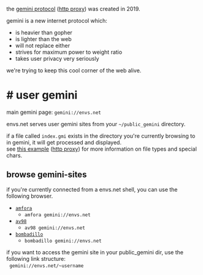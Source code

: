 the [gemini protocol](gopher://zaibatsu.circumlunar.space:70/1/~solderpunk/gemini) ([http proxy](https://gopher.envs.net/zaibatsu.circumlunar.space:70/1/~solderpunk/gemini)) was created in 2019.

gemini is a new internet protocol which:

- is heavier than gopher
- is lighter than the web
- will not replace either
- strives for maximum power to weight ratio
- takes user privacy very seriously


we're trying to keep this cool corner of the web alive.

# # user gemini

main gemini page: `gemini://envs.net`<br />

envs.net serves user gemini sites from your `~/public_gemini` directory.

if a file called `index.gmi` exists in the directory you're currently browsing to in gemini, it will get processed and displayed.<br />
see [this example](gopher://zaibatsu.circumlunar.space/0/%7esolderpunk/gemini/docs/spec-spec.txt) ([http proxy](https://gopher.envs.net/zaibatsu.circumlunar.space:70/0/~solderpunk/gemini/docs/spec-spec.txt)) for more information on file types and special chars.

## browse gemini-sites
if you're currently connected from a envs.net shell, you can use the following browser.

- [`amfora`](https://github.com/makeworld-the-better-one/amfora)
	- `amfora gemini://envs.net`
- [`av98`](https://tildegit.org/solderpunk/AV-98)
    - `av98 gemini://envs.net`
- [`bombadillo`](https://tildegit.org/sloum/bombadillo)
    - `bombadillo gemini://envs.net`

if you want to access the gemini site in your public_gemini dir, use the following link structure:<br />
&nbsp;&nbsp;`gemini://envs.net/~username`
